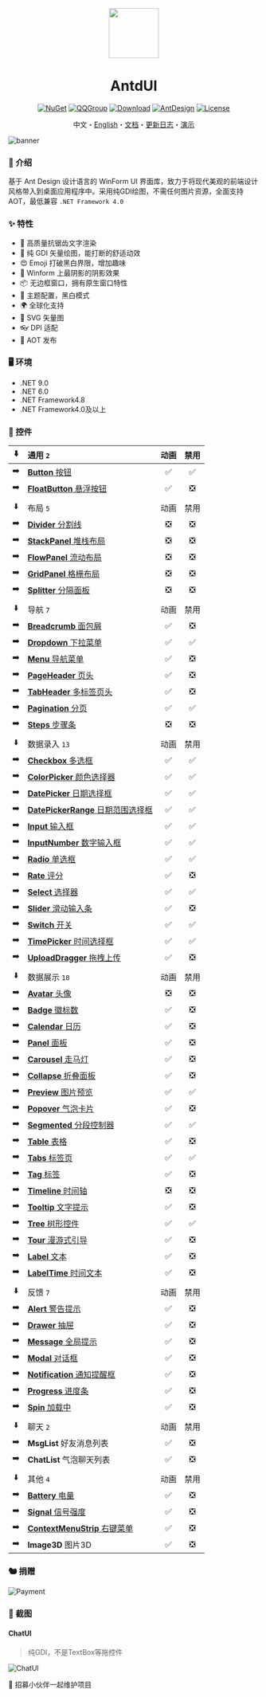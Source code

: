 <div align="center">

<img height="100" src="src/logo.png">

<h1>AntdUI</h1>

[![NuGet](https://img.shields.io/nuget/v/AntdUI.svg?style=flat-square&label=AntdUI&logo=nuget)](https://www.nuget.org/packages/AntdUI)
[![QQGroup](https://img.shields.io/badge/QQ群-328884096-f74658?style=flat-square&logo=tencentqq)](https://qm.qq.com/cgi-bin/qm/qr?k=ZfuHy4LqYC57DYTWAUWkQD9EjdVfvx3y&jump_from=webapi&authKey=4sAgZN0XlFHx+4MW9PdkiGgg435QfKcQdu5lKi1Fp4PP0O+DL6NaKAcV8ybCLM97)
[![Download](https://img.shields.io/nuget/dt/antdui?style=flat-square)](https://www.nuget.org/packages/AntdUI)
[![AntDesign](https://img.shields.io/badge/AntDesign%20-5.0-1677ff?style=flat-square&logo=antdesign)](https://ant-design.antgroup.com/components/overview-cn)
[![License](https://img.shields.io/badge/license-Apache%202.0-4EB1BA.svg?style=flat-square)](http://www.apache.org/licenses/LICENSE-2.0)

中文・[English](README.md)・[文档](doc/wiki/zh/Home.md)・[更新日志](doc/wiki/zh/UpdateLog.md)・[演示](https://gitee.com/mubaiyanghua/antdui-demo)

</div>

![banner](doc/pre/banner.png)

### 🦄 介绍

基于 Ant Design 设计语言的 WinForm UI 界面库，致力于将现代美观的前端设计风格带入到桌面应用程序中。采用纯GDI绘图，不需任何图片资源，全面支持AOT，最低兼容 `.NET Framework 4.0`

### ✨ 特性

- 🌈 高质量抗锯齿文字渲染
- 🎨 纯 GDI 矢量绘图，能打断的舒适动效
- 😍 Emoji 打破黑白界限，增加趣味
- 💎 Winform 上最阴影的阴影效果
- 📦 无边框窗口，拥有原生窗口特性
- 👚 主题配置​，黑白模式
- 🌍 全球化支持
- 🦜 SVG 矢量图
- 👓 DPI 适配
- 🦺 AOT 发布

### 🖥 环境

- .NET 9.0
- .NET 6.0
- .NET Framework4.8
- .NET Framework4.0及以上

### 🌴 控件

⬇️| 通用 `2` | 动画 | 禁用 |
:---:|:--|:--:|:--:|
➡️| [**Button** 按钮](doc/wiki/zh/Control/Button.md) | ✅ | ✅ |
➡️| [**FloatButton** 悬浮按钮](doc/wiki/zh/Control/FloatButton.md) | ✅ | ❎ |
||||
⬇️| 布局 `5` | 动画 | 禁用 |
➡️| [**Divider** 分割线](doc/wiki/zh/Control/Divider.md) | ❎ | ❎ |
➡️| [**StackPanel** 堆栈布局](doc/wiki/zh/Control/StackPanel.md) | ❎ | ❎ |
➡️| [**FlowPanel** 流动布局](doc/wiki/zh/Control/FlowPanel.md) | ❎ | ❎ |
➡️| [**GridPanel** 格栅布局](doc/wiki/zh/Control/GridPanel.md) | ❎ | ❎ |
➡️| [**Splitter** 分隔面板](doc/wiki/zh/Control/Splitter.md) | ❎ | ❎ |
||||
⬇️| 导航 `7` | 动画 | 禁用 |
➡️| [**Breadcrumb** 面包屑](doc/wiki/zh/Control/Breadcrumb.md) | ✅ | ❎ |
➡️| [**Dropdown** 下拉菜单](doc/wiki/zh/Control/Dropdown.md) | ✅ | ✅ |
➡️| [**Menu** 导航菜单](doc/wiki/zh/Control/Menu.md) | ✅ | ❎ |
➡️| [**PageHeader** 页头](doc/wiki/zh/Control/PageHeader.md) | ✅ | ❎ |
➡️| [**TabHeader** 多标签页头](doc/wiki/zh/Control/TabHeader.md) | ✅ | ❎ |
➡️| [**Pagination** 分页](doc/wiki/zh/Control/Pagination.md) | ✅ | ✅ |
➡️| [**Steps** 步骤条](doc/wiki/zh/Control/Steps.md) | ❎ | ❎ |
||||
⬇️| 数据录入 `13` | 动画 | 禁用 |
➡️| [**Checkbox** 多选框](doc/wiki/zh/Control/Checkbox.md) | ✅ | ✅ |
➡️| [**ColorPicker** 颜色选择器](doc/wiki/zh/Control/ColorPicker.md) | ✅ | ✅ |
➡️| [**DatePicker** 日期选择框](doc/wiki/zh/Control/DatePicker.md) | ✅ | ✅ |
➡️| [**DatePickerRange** 日期范围选择框](doc/wiki/zh/Control/DatePicker#DatePickerRange.md) | ✅ | ✅ |
➡️| [**Input** 输入框](doc/wiki/zh/Control/Input.md) | ✅ | ✅ |
➡️| [**InputNumber** 数字输入框](doc/wiki/zh/Control/Input#InputNumber.md) | ✅ | ✅ |
➡️| [**Radio** 单选框](doc/wiki/zh/Control/Radio.md) | ✅ | ✅ |
➡️| [**Rate** 评分](doc/wiki/zh/Control/Rate.md) | ✅ | ❎ |
➡️| [**Select** 选择器](doc/wiki/zh/Control/Select.md) | ✅ | ✅ |
➡️| [**Slider** 滑动输入条](doc/wiki/zh/Control/Slider.md) | ✅ | ❎ |
➡️| [**Switch** 开关](doc/wiki/zh/Control/Switch.md) | ✅ | ✅ |
➡️| [**TimePicker** 时间选择框](doc/wiki/zh/Control/TimePicker.md) | ✅ | ✅ |
➡️| [**UploadDragger** 拖拽上传](doc/wiki/zh/Control/UploadDragger.md) | ✅ | ❎ |
||||
⬇️| 数据展示 `18` | 动画 | 禁用 |
➡️| [**Avatar** 头像](doc/wiki/zh/Control/Avatar.md) | ❎ | ❎ |
➡️| [**Badge** 徽标数](doc/wiki/zh/Control/Badge.md) | ✅ | ❎ |
➡️| [**Calendar** 日历](doc/wiki/zh/Control/Calendar.md) | ✅ | ❎ |
➡️| [**Panel** 面板](doc/wiki/zh/Control/Panel.md) | ✅ | ❎ |
➡️| [**Carousel** 走马灯](doc/wiki/zh/Control/Carousel.md) | ✅ | ❎ |
➡️| [**Collapse** 折叠面板](doc/wiki/zh/Control/Collapse.md) | ✅ | ❎ |
➡️| [**Preview** 图片预览](doc/wiki/zh/Control/Preview.md) | ✅ | ✅ |
➡️| [**Popover** 气泡卡片](doc/wiki/zh/Control/Popover.md) | ✅ | ❎ |
➡️| [**Segmented** 分段控制器](doc/wiki/zh/Control/Segmented.md) | ✅ | ✅ |
➡️| [**Table** 表格](doc/wiki/zh/Control/Table.md) | ✅ | ❎ |
➡️| [**Tabs** 标签页](doc/wiki/zh/Control/Tabs.md) | ✅ | ✅ |
➡️| [**Tag** 标签](doc/wiki/zh/Control/Tag.md) | ✅ | ❎ |
➡️| [**Timeline** 时间轴](doc/wiki/zh/Control/Timeline.md) | ❎ | ❎ |
➡️| [**Tooltip** 文字提示](doc/wiki/zh/Control/Tooltip.md) | ✅ | ❎ |
➡️| [**Tree** 树形控件](doc/wiki/zh/Control/Tree.md) | ✅ | ✅ |
➡️| [**Tour** 漫游式引导](doc/wiki/zh/Control/Tour.md) | ✅ | ❎ |
➡️| [**Label** 文本](doc/wiki/zh/Control/Label.md) | ✅ | ❎ |
➡️| [**LabelTime** 时间文本](doc/wiki/zh/Control/LabelTime.md) | ✅ | ❎ |
||||
⬇️| 反馈 `7` | 动画 | 禁用 |
➡️| [**Alert** 警告提示](doc/wiki/zh/Control/Alert.md) | ✅ | ❎ |
➡️| [**Drawer** 抽屉](doc/wiki/zh/Control/Drawer.md) | ✅ | ❎ |
➡️| [**Message** 全局提示](doc/wiki/zh/Control/Message.md) | ✅ | ❎ |
➡️| [**Modal** 对话框](doc/wiki/zh/Control/Modal.md) | ✅ | ❎ |
➡️| [**Notification** 通知提醒框](doc/wiki/zh/Control/Notification.md) | ✅ | ❎ |
➡️| [**Progress** 进度条](doc/wiki/zh/Control/Progress.md) | ✅ | ❎ |
➡️| [**Spin** 加载中](doc/wiki/zh/Control/Spin.md) | ✅ | ❎ |
||||
⬇️| 聊天 `2` | 动画 | 禁用 |
➡️| **MsgList** 好友消息列表 | ✅ | ❎ |
➡️| **ChatList** 气泡聊天列表 | ✅ | ❎ |
||||
⬇️| 其他 `4` | 动画 | 禁用 |
➡️| [**Battery** 电量](doc/wiki/zh/Control/Battery.md) | ✅ | ❎ |
➡️| [**Signal** 信号强度](doc/wiki/zh/Control/Signal.md) | ✅ | ❎ |
➡️| [**ContextMenuStrip** 右键菜单](doc/wiki/zh/Control/ContextMenuStrip.md) | ✅ | ❎ |
➡️| **Image3D** 图片3D | ✅ | ❎ |

### 🐿️ 捐赠
![Payment](doc/pre/Payment.png)

### 🎨 截图

#### ChatUI

> 纯GDI，不是TextBox等拖控件

![ChatUI](doc/screenshot/ChatUI.gif)

🦦 招募小伙伴一起维护项目